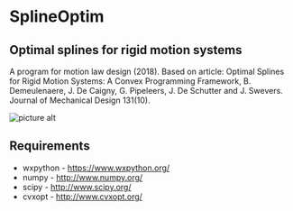 # SplineOptim
## Optimal splines for rigid motion systems

A program for motion law design (2018).
Based on article: Optimal Splines for Rigid Motion Systems: A Convex Programming Framework,
B. Demeulenaere, J. De Caigny, G. Pipeleers, J. De Schutter and J. Swevers.
Journal of Mechanical Design 131(10).

![picture alt](splineoptim.jpg "SplineOptim")

## Requirements
* wxpython - https://www.wxpython.org/
* numpy - http://www.numpy.org/
* scipy - http://www.scipy.org/
* cvxopt - http://www.cvxopt.org/
